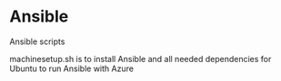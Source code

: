 # Ansible
Ansible scripts

machinesetup.sh is to install Ansible and all needed dependencies for Ubuntu to run Ansible with Azure